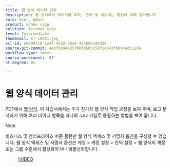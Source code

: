 ```yaml
---
title: 웹 양식 데이터 관리
description: 웹 양식에서 데이터를 추적, 관리 및 내보내는 방법에 대해 알아봅니다
role: User, Admin
product: adobe sign
solution: Acrobat Sign
level: Intermediate
thumbnail: KT-10981.jpg
exl-id: e0e09718-1e4f-45d2-a0a4-43468ea4ed29
source-git-commit: 4ebf9594025f98f0505c58f1ab43fb864ed51206
workflow-type: tm+mt
source-wordcount: '97'
ht-degree: 0%

---
```


# 웹 양식 데이터 관리

PDF에서 [웹 양식](webform.md). 이 자습서에서는 추가 참가자 웹 양식 작업 과정을 보여 주며, 보고 분석하기 위해 여러 데이터 항목을 하나의 .csv 파일로 통합하는 방법을 보여 줍니다.

>[!NOTE]
>
>비즈니스 및 엔터프라이즈 수준 플랜만 웹 양식 액세스 및 서명자 옵션을 구성할 수 있습니다. 웹 양식 액세스 및 서명자 옵션은 계정 > 계정 설정 > 전역 설정 > 웹 양식의 계정 또는 그룹 수준에서 활성화하거나 비활성화합니다.

>[!VIDEO](https://video.tv.adobe.com/v/3409607?quality=12&learn=on&hidetitle=true)
